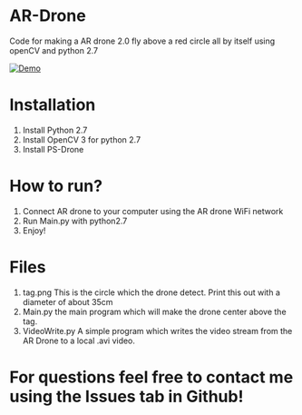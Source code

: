 # AR-Drone
Code for making a AR drone 2.0 fly above a red circle all by itself using openCV and python 2.7

[![Demo](https://img.youtube.com/vi/Vgv0OpEXAWI/0.jpg)](https://www.youtube.com/watch?v=Vgv0OpEXAWI)

# Installation
1. Install Python 2.7
2. Install OpenCV 3 for python 2.7
3. Install PS-Drone 

# How to run?
1. Connect AR drone to your computer using the AR drone WiFi network
2. Run Main.py with python2.7 
3. Enjoy!

# Files
1. tag.png This is the circle which the drone detect. Print this out with a diameter of about 35cm
2. Main.py the main program which will make the drone center above the tag.
3. VideoWrite.py A simple program which writes the video stream from the AR Drone to a local .avi video.

# For questions feel free to contact me using the Issues tab in Github!
